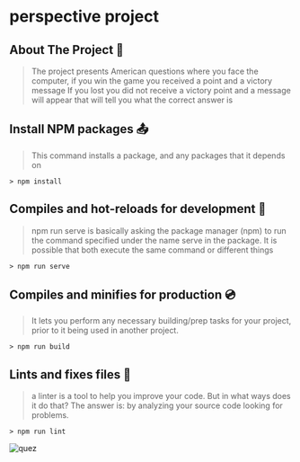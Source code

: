# perspective project

## About The Project :file_folder:

 > The project presents American questions where you face the computer, 
 > if you win the game you received a point and a victory message 
 > If you lost you did not receive a victory point and a message will appear that will tell you what the  correct answer is


## Install NPM packages :outbox_tray:

> This command installs a package, and any packages that it depends on

```
> npm install 
```

## Compiles and hot-reloads for development :floppy_disk:

 > npm run serve is basically asking the package manager (npm) to run the command specified under the name serve in the package.
 > It is possible that both execute the same command or different things

```
> npm run serve 
```

## Compiles and minifies for production :cd:

> It lets you perform any necessary building/prep tasks for your project, prior to it being used in another project.

```
> npm run build 
```

## Lints and fixes files :wrench:

 > a linter is a tool to help you improve your code. But in what ways does it do that? The answer is: by analyzing your source code looking for problems.

```
> npm run lint
```



![quez](https://user-images.githubusercontent.com/69055006/128378523-f59a474f-0b14-4fad-8bb7-2f7f82351d6c.png)
